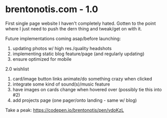 # brentonotis.com - 1.0

First single page website I haven't completely hated. Gotten to the point where I just need to push the dern thing and tweak/get on with it.

Future implementations coming asap/before launching:

1) updating photos w/ high res./quality headshots
2) implementing static blog feature/page (and regularly updating)
3) ensure optimized for mobile

2.0 wishlist

1) card/image button links animate/do something crazy when clicked
2) integrate some kind of sound(s)/music feature
3) have images on cards change when hovered over (possibly tie this into #2)
4) add projects page (one pager/onto landing - same w/ blog)

Take a peak: https://codepen.io/brentonotis/pen/vdoKzL
